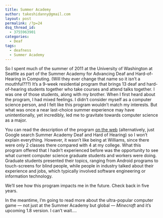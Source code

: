 ```yaml
---
title: Summer Academy
author: takeshidanny@gmail.com
layout: post
permalink: /?p=24
dsq_thread_id:
  - 3755963901
categories:
  - Deaf
tags:
  - deafness
  - Summer Academy
---
```

So I spent much of the summer of 2011 at the University of Washington at Seattle as part of the Summer Academy for Advancing Deaf and Hard-of-Hearing in Computing. (Will they ever change that name so it isn&#8217;t a mouthful???) It&#8217;s a 9-week residential program that brings 13 deaf and hard-of-hearing students together who take courses and attend talks together. I was one of those students, along with my brother. When I first heard about the program, I had mixed feelings. I didn&#8217;t consider myself as a computer science person, and I felt like this program wouldn&#8217;t match my interests. But what was once a near last-choice summer experience may have unintentionally, yet incredibly, led me to gravitate towards computer science as a major.

You can read the description of the program [on the web][1] (alternatively, just Google search Summer Academy Deaf and Hard of Hearing) so I won&#8217;t explain everything. However, it wasn&#8217;t like being at Williams, since there were only 2 classes there compared with 4 at my college. What this program offered that I hadn&#8217;t experienced before was the opportunity to see what current computer science graduate students and workers were doing. Graduate students presented their topics, ranging from Android programs to touch-screens for blind people, while people in industry talked about their experience and jobs, which typically involved software engineering or information technology.

We&#8217;ll see how this program impacts me in the future. Check back in five years.

In the meantime, I&#8217;m going to read more about the ultra-popular computer game &#8212; not just at the Summer Academy but global &#8212; *Minecraft* and it&#8217;s upcoming 1.8 version. I can&#8217;t wait&#8230;.

 [1]: http://www.washington.edu/accesscomputing/dhh/academy/